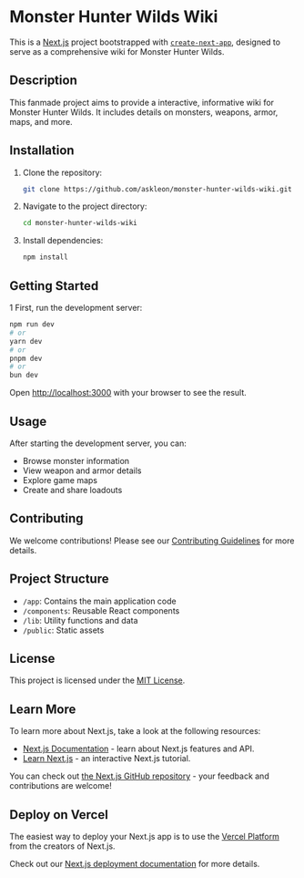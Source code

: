 # Monster Hunter Wilds Wiki

This is a [Next.js](https://nextjs.org) project bootstrapped with [`create-next-app`](https://nextjs.org/docs/app/api-reference/cli/create-next-app), designed to serve as a comprehensive wiki for Monster Hunter Wilds.

## Description

This fanmade project aims to provide a interactive, informative wiki for Monster Hunter Wilds. It includes details on monsters, weapons, armor, maps, and more.


## Installation

1. Clone the repository:
   ```bash
   git clone https://github.com/askleon/monster-hunter-wilds-wiki.git
   ```
2. Navigate to the project directory:
   ```bash
   cd monster-hunter-wilds-wiki
   ```
3. Install dependencies:
   ```bash
   npm install
   ```

## Getting Started
1
First, run the development server:

```bash
npm run dev
# or
yarn dev
# or
pnpm dev
# or
bun dev
```
Open [http://localhost:3000](http://localhost:3000) with your browser to see the result.


## Usage

After starting the development server, you can:

- Browse monster information
- View weapon and armor details
- Explore game maps
- Create and share loadouts

## Contributing

We welcome contributions! Please see our [Contributing Guidelines](CONTRIBUTING.md) for more details.

## Project Structure

- `/app`: Contains the main application code
- `/components`: Reusable React components
- `/lib`: Utility functions and data
- `/public`: Static assets

## License

This project is licensed under the [MIT License](LICENSE).

## Learn More

To learn more about Next.js, take a look at the following resources:

- [Next.js Documentation](https://nextjs.org/docs) - learn about Next.js features and API.
- [Learn Next.js](https://nextjs.org/learn) - an interactive Next.js tutorial.

You can check out [the Next.js GitHub repository](https://github.com/vercel/next.js) - your feedback and contributions are welcome!

## Deploy on Vercel

The easiest way to deploy your Next.js app is to use the [Vercel Platform](https://vercel.com/new?utm_medium=default-template&filter=next.js&utm_source=create-next-app&utm_campaign=create-next-app-readme) from the creators of Next.js.

Check out our [Next.js deployment documentation](https://nextjs.org/docs/app/building-your-application/deploying) for more details.
